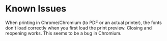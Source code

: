 
# Known Issues
When printing in Chrome/Chromium (to PDF or an actual printer), the fonts don't load
correctly when you first load the print preview. Closing and reopening works.
This seems to be a bug in Chromium.
